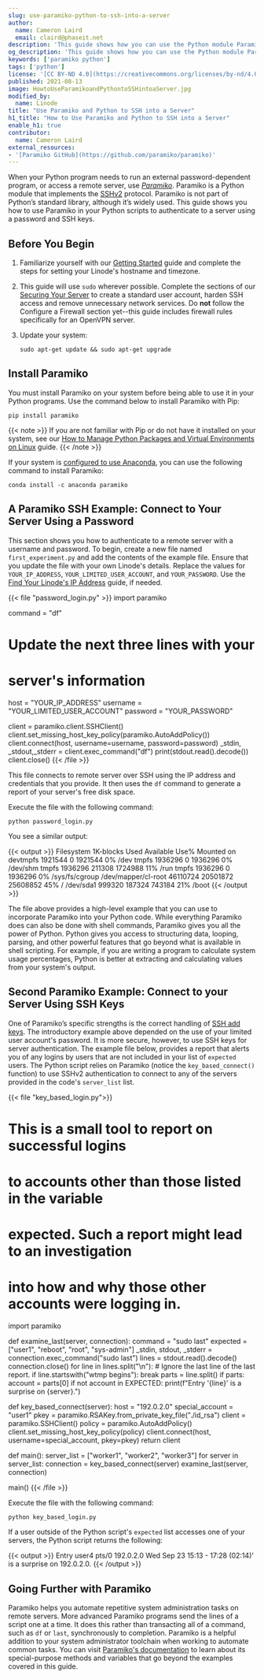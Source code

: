 ```yaml
---
slug: use-paramiko-python-to-ssh-into-a-server
author:
  name: Cameron Laird
  email: claird@phaseit.net
description: 'This guide shows how you can use the Python module Paramiko, an app that uses the SSHv2 protocol to connect to remote servers, to connect to a server remotely.'
og_description: 'This guide shows how you can use the Python module Paramiko, an app that uses the SSHv2 protocol to connect to remote servers, to connect to a server remotely.'
keywords: ['paramiko python']
tags: ['python']
license: '[CC BY-ND 4.0](https://creativecommons.org/licenses/by-nd/4.0)'
published: 2021-08-13
image: HowtoUseParamikoandPythontoSSHintoaServer.jpg
modified_by:
  name: Linode
title: "Use Paramiko and Python to SSH into a Server"
h1_title: "How to Use Paramiko and Python to SSH into a Server"
enable_h1: true
contributor:
  name: Cameron Laird
external_resources:
- '[Paramiko GitHub](https://github.com/paramiko/paramiko)'
---
```


When your Python program needs to run an external password-dependent program, or access a remote server, use [*Paramiko*](https://github.com/paramiko/paramiko). Paramiko is a Python module that implements the [SSHv2](https://datatracker.ietf.org/doc/html/rfc4253) protocol. Paramiko is not part of Python’s standard library, although it’s widely used. This guide shows you how to use Paramiko in your Python scripts to authenticate to a server using a password and SSH keys.

## Before You Begin

1.  Familiarize yourself with our [Getting Started](/docs/getting-started/) guide and complete the steps for setting your Linode's hostname and timezone.

1.  This guide will use `sudo` wherever possible. Complete the sections of our [Securing Your Server](/docs/security/securing-your-server/) to create a standard user account, harden SSH access and remove unnecessary network services. Do **not** follow the Configure a Firewall section yet--this guide includes firewall rules specifically for an OpenVPN server.

1.  Update your system:

        sudo apt-get update && sudo apt-get upgrade

## Install Paramiko

You must install Paramiko on your system before being able to use it in your Python programs. Use the command below to install Paramiko with Pip:

    pip install paramiko

{{< note >}}
If you are not familiar with Pip or do not have it installed on your system, see our [How to Manage Python Packages and Virtual Environments on Linux](/docs/guides/how-to-manage-packages-and-virtual-environments-on-linux/#how-pip-works) guide.
{{< /note >}}

If your system is [configured to use Anaconda](/docs/guides/how-to-install-anaconda/), you can use the following command to install Paramiko:

    conda install -c anaconda paramiko

## A Paramiko SSH Example: Connect to Your Server Using a Password

This section shows you how to authenticate to a remote server with a username and password. To begin, create a new file named `first_experiment.py` and add the contents of the example file. Ensure that you update the file with your own Linode's details. Replace the values for `YOUR_IP_ADDRESS`, `YOUR_LIMITED_USER_ACCOUNT`, and `YOUR_PASSWORD`. Use the [Find Your Linode's IP Address](/docs/guides/find-your-linodes-ip-address/) guide, if needed.

{{< file "password_login.py" >}}
import paramiko

command = "df"

# Update the next three lines with your
# server's information

host = "YOUR_IP_ADDRESS"
username = "YOUR_LIMITED_USER_ACCOUNT"
password = "YOUR_PASSWORD"

client = paramiko.client.SSHClient()
client.set_missing_host_key_policy(paramiko.AutoAddPolicy())
client.connect(host, username=username, password=password)
_stdin, _stdout,_stderr = client.exec_command("df")
print(stdout.read().decode())
client.close()
{{< /file >}}

This file connects to remote server over SSH using the IP address and credentials that you provide. It then uses the `df` command to generate a report of your server's free disk space.

Execute the file with the following command:

    python password_login.py

You see a similar output:

{{< output >}}
Filesystem       1K-blocks  Used Available Use% Mounted on
devtmpfs           1921544     0   1921544   0% /dev
tmpfs              1936296     0   1936296   0% /dev/shm
tmpfs              1936296   211308   1724988  11% /run
tmpfs              1936296     0   1936296   0% /sys/fs/cgroup
/dev/mapper/cl-root  46110724 20501872  25608852  45% /
/dev/sda1           999320   187324 743184  21% /boot
{{< /output >}}

The file above provides a high-level example that you can use to incorporate Paramiko into your Python code. While everything Paramiko does can also be done  with shell commands, Paramiko gives you all the power of Python. Python gives you access to structuring data, looping, parsing, and other powerful features that go beyond what is available in shell scripting. For example, if you are writing a program to calculate system usage percentages, Python is better at extracting and calculating values from your system's output.

## Second Paramiko Example: Connect to your Server Using SSH Keys

One of Paramiko’s specific strengths is the correct handling of [SSH add keys](/docs/guides/use-public-key-authentication-with-ssh/). The introductory example above depended on the use of your limited user account's password. It is more secure, however, to use SSH keys for server authentication. The example file below, provides a report that alerts you of any logins by users that are not included in your list of `expected` users. The Python script relies on Paramiko (notice the `key_based_connect()` function) to use SSHv2 authentication to connect to any of the servers provided in the code's `server_list` list.

{{< file "key_based_login.py">}}
# This is a small tool to report on successful logins
# to accounts other than those listed in the variable
# expected.  Such a report might lead to an investigation
# into how and why those other accounts were logging in.

import paramiko

def examine_last(server, connection):
     command = "sudo last"
     expected = ["user1", "reboot", "root", "sys-admin"]
 _stdin, stdout, _stderr = connection.exec_command("sudo last")
 lines = stdout.read().decode()
 connection.close()
 for line in lines.split("\n"):
           # Ignore the last line of the last report.
         if line.startswith("wtmp begins"):
             break
         parts = line.split()
         if parts:
             account = parts[0]
             if not account in EXPECTED:
                 print(f"Entry '{line}' is a surprise on {server}.")

def key_based_connect(server):
     host = "192.0.2.0"
     special_account = "user1"
 pkey = paramiko.RSAKey.from_private_key_file("./id_rsa")
 client = paramiko.SSHClient()
     policy = paramiko.AutoAddPolicy()
          client.set_missing_host_key_policy(policy)
 client.connect(host, username=special_account, pkey=pkey)
 return client

def main():
     server_list = ["worker1", "worker2", "worker3"]
 for server in server_list:
         connection = key_based_connect(server)
         examine_last(server, connection)

main()
{{< /file >}}

Execute the file with the following command:

    python key_based_login.py

If a user outside of the Python script's `expected` list accesses one of your servers, the Python script returns the following:

{{< output >}}
Entry user4   pts/0     192.0.2.0  Wed Sep 23 15:13 - 17:28  (02:14)' is a surprise on 192.0.2.0.
{{< /output >}}

## Going Further with Paramiko

Paramiko helps you automate repetitive system administration tasks on remote servers. More advanced Paramiko programs send the lines of a script one at a time. It does this rather than transacting all of a command, such as `df` or `last`, synchronously to completion. Paramiko is a helpful addition to your system administrator toolchain when working to automate common tasks. You can visit [Paramiko's documentation](http://docs.paramiko.org/en/stable/) to learn about its special-purpose methods and variables that go beyond the examples covered in this guide.
